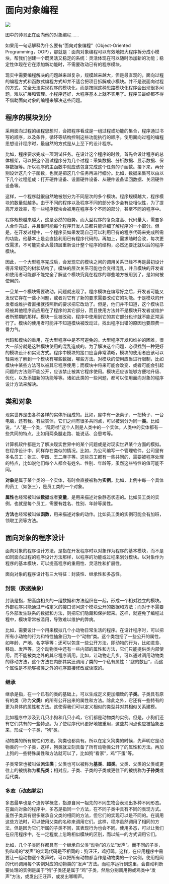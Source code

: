 # 面向对象编程

![](images/015.png)

图中的帅哥正在面向他的对象编程......

如果用一句话解释为什么要有“面向对象编程”（Object-Oriented Programming，OOP），那就是：面向对象编程可以有效地把大程序拆分成小模块，帮我们创建一个既灵活又稳定的系统：灵活体现在可以随时添加新的功能；稳定性体现在它在添加新功能时，不需要改动已有的程序模块。

现实中需要编程解决的问题越来越复杂，规模越来越大，但是最直观的，面向过程的编程方式和函数式编程方式却并不适合把项目拆解成小模块。并不是说面向过程的方式，完全无法实现程序的模块化，而是按照这种思路模块化程序会出现很多问题，难以扩展和管理。小程序还好，大程序基本上就不实用了。程序员最终都不得不借助面向对象的编程来解决这些问题。

## 程序的模块划分

采用面向过程的编程思想时，会把程序看成是一组过程或功能的集合，程序通过书写的顺序，以及条件，循环等结构控制这些功能执行的顺序。使用面向过程的编程思想设计程序时，最自然的方式是从上至下的设计程序。

比如，程序要求完成一项测试任务。在设计这个程序的时候，首先会设计程序的总体框架，可以把这个测试程序分为几个过程：采集数据、分析数据、显示数据、保存数据等。所以程序的主函数中就应该包含完成这个任务的子函数。接下来，再分别设计这几个子函数，也就是把这几个任务再进行细分。比如，数据采集可以由以下几个过程组成：打开硬件设备、设置硬件设备、从硬件设备读回数据、关闭硬件设备等。

这样，一个程序就很自然地被划分为不同层次的多个模块。程序规模越大，程序模块的数量就越多。由于不同的程序以及程序不同的部分多少会有些相似性，为了提高开发效率，有一些程序模块会被用在程序多个不同的部分，甚至不同的程序中。

程序规模越来越大，这是必然的趋势。而大型程序的复杂度高、代码量大，需要多人合作完成，并且很可能每个程序开发人员都只能详细了解程序的一小部分。但是，在开发过程中，一个程序员如果发现自己可以利用已有的程序代码来完成所需的功能，他基本上是会直接利用已有程序代码的。再加上，需求随时会改，每次更改需求，不可能完全从最顶层重新设计整个程序的结构，必然还要迁就以后的程序模块。

因此，一个大型程序完成后，会发现它的模块之间的调用关系已经不再是最初设计得非常规范的树状结构了。模块的层次关系可能也会变得混乱，并且模块的开发者和使用者可能都不能完全了解这个模块究竟在程序的哪些地方被用到了，是如何被使用的。

一旦某一个模块需要改动，问题就出现了。程序模块在编写好之后，开发者可能又发现它存在一些小问题，或者对它有了新的要求需要改动它的功能。于是模块的开发者或维护者直接就按照新的要求把它改动了。但是，他们并不知道，这个模块已经被其他程序员应用在了程序的其它部分，而且使用方法并不是模块开发者或维护者所预期的那样。模块一旦被改动，程序中使用到它的其它部分也许就不能正常运行了。模块的使用者可能并不知道模块被改动过，找出程序出错的原因也要颇费一番力气。

代码和模块的重用，在大型程序中是不可避免的。大型程序开发和维护的困难，很大一部分就是这种模块使用的混乱造成的。为了解决这个问题，必须找到一种更好的模块设计和实现方式。程序中模块的接口应当非常清晰，模块的使用者应该可以轻易地了解到一个模块有哪些数据，哪些方法。对模块的使用应当进行限制，比如模块中某些方法可以被其它程序使用；而模块中将来可能会改变、或者可能会引起问题的方法则不能公开，应该禁止被其它程序使用。模块还应该能够方便地升级、优化，以及添加新的功能等等。诸如此类的一些问题，都可以使用面向对象的程序设计方法来解决。

## 类和对象

现实世界是由各种各样的实体所组成的。比如，屋中有一张桌子、一把椅子、一台电脑，还有我。有些实体，它们之间有很多共同点，可以被划分为同一**类**。比如说，“人”是一个类，“阮奇桢”这个人则是人类中的一个实体。人类中的实体都有一些共同的特点，比如用两条腿走路、能说话、会思考等。

计算机软件都是为了解决现实世界中的某个问题或是对现实世界某个方面的模拟。在程序设计中，同样存在类似的情况。比如，为公司编写一个管理软件，公司里有多名员工：张三、李四、王二麻子等。这些员工都有一些共同的、需要被程序处理的特点，比如说他们每个人都会有姓名、性别、年龄等，虽然这些特性的值可能不同。

**对象**是属于某个类的一个实体，有时会直接被称为**实例**。比如，上例中每一个具体的员工（如张三），是员工类的一个对象。

**属性**也经常被叫做**数据**或者**变量**，是用来描述对象静态状态的。比如员工类的实例，也就是每个员工，需要有姓名、性别、年龄等属性。

**方法**也经常被叫做**函数**，用来描述对象的动作。比如员工类的实例可能会有加班，领取工资等方法。

## 面向对象的程序设计

面向对象的程序设计方法，是指在开发程序时以对象作为程序的基本模块，而不是如同面向过程的程序设计方法那样，以程序的功能或过程来划分模块。以对象作为程序的基本模块，可以提高程序的重用性、灵活性和扩展性。

面向对象的程序设计有三大特征：封装性、继承性和多态性。

### 封装（数据抽象）

封装是指，把高度相关的一组数据和方法组织在一起，形成一个相对独立的模块。外部程序只能通过严格定义的接口访问这个模块公开的数据和方法；而对于不需要与外部发生联系的数据和方法，则把它们隐藏和保护起来。这样，就避免了编程过程中，模块常常被滥用，导致难以维护的弊病。

比如，需要设计一个用来模拟几个小动物日常生活的程序。在设计程序时，可以把所有小动物的行为和特性抽象归为一个“动物”类。这个类包括了一些公开的属性，如年龄、产地、名字等等；还可以包含一些公开方法，即动物的行为，比如进食、移动、发声等。这个动物类中还有一些内部的属性和方法，它们只能提供类内部使用，而不能被类之外的其它程序调用。比如，让动物走几步，可以通过调用动物类的移动方法，这个方法在内部其实还调用了类的一个私有属性：“腿的数目”，而这个属性是不能够被类之外的程序直接修改或读取的。

### 继承

继承是指，在一个已有的类的基础上，可以生成定义更加细致的**子类**。子类具有原有的类（称为**父类**）的所有公开出来的属性和方法。除此之外，它还有一些特有的更为具体的属性和方法。这使得我们可以定义相似的类型并对其相似关系建模。

比如程序中涉及到几只小狗和几只小鸡，它们都是动物类的实例。但是，小狗们还有它们共有的一些特点。为了使程序代码更好地被重用，这些共同点也应被抽象出来，形成一个子类，“狗”类。

动物类的所有属性和方法，狗类也都具有。所以在定义狗类的时候，先声明它是动物类的一个子类，这样，狗类就立刻具备了所有动物类公开了的属性和方法。再加上狗的一些特殊属性和方法就可以了，比如狗“看家”，鸡“下蛋”等。

子类常常也被叫做**派生类**；父类也可以被称为**基类**、**超类**。父类、父类的父类或更往上的被统称为**祖先类**；相对应，子类、子类的子类或更往下的被统称为**子孙类**或后代类。

### 多态（动态绑定）

多态最早也是个遗传学概念，指源自同一祖先的不同生物会表现出多种不同形态。在面向对象的程序中，多态是指同一个方法，在不同子类中具有不同的表现方式。虽然子类具有很多继承自父类的相同的方法，但它们的实现可以是不同的。在调用这些方法时，可以使用父类的名称来调用它们。这样，程序虽然调用了相同的方法，但是因为它们所属的子类不同，其表现行为也会不同。使用多态，可以让我们在应用程序中，在一定程度上忽略相似模块的区别，而以统一的方式调用它们。

比如，几个子类同样都具有一个继承自父类“动物”的方法“发声”。而不同的子类，狗和鸡的“发声”的实现代码是不相同的：狗汪汪，鸡打鸣。这样，在应用程序中需要让一组动物逐个发声时，可以把所有动物都当作是动物类的一个实例，使用相同的代码调用每个实例对应的动物类的“发声”方法。而程序运行到这里，会自动判断要处理的实例是属于“狗”子类还是属于“鸡”子类，然后分别调用狗或鸡类中“发声”方法，或发出汪汪声，或发出唧唧声。

